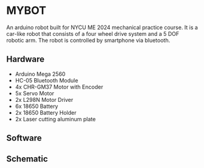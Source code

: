 # MYBOT

An arduino robot built for NYCU ME 2024 mechanical practice course. It is a car-like robot that consists of a four wheel drive system and a 5 DOF robotic arm. The robot is controlled by smartphone via bluetooth.

## Hardware

- Arduino Mega 2560
- HC-05 Bluetooth Module
- 4x CHR-GM37 Motor with Encoder
- 5x Servo Motor
- 2x L298N Motor Driver
- 6x 18650 Battery
- 2x 18650 Battery Holder
- 2x Laser cutting aluminum plate

## Software

## Schematic

